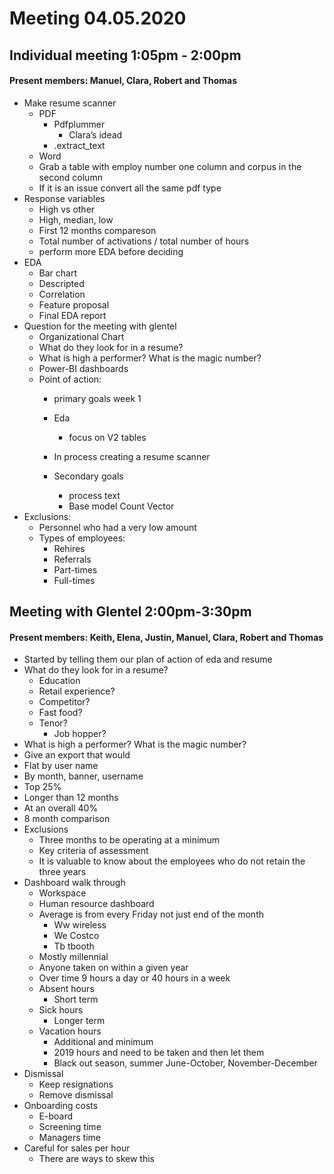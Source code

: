 Meeting 04.05.2020
================

## Individual meeting 1:05pm - 2:00pm

#### Present members: Manuel, Clara, Robert and Thomas

  - Make resume scanner
      - PDF
          - Pdfplummer
              - Clara’s idead
          - .extract\_text
      - Word
      - Grab a table with employ number one column and corpus in the
        second column
      - If it is an issue convert all the same pdf type
  - Response variables
      - High vs other
      - High, median, low
      - First 12 months compareson
      - Total number of activations / total number of hours
      - perform more EDA before deciding
  - EDA
      - Bar chart
      - Descripted
      - Correlation
      - Feature proposal
      - Final EDA report
  - Question for the meeting with glentel
      - Organizational Chart
      - What do they look for in a resume?
      - What is high a performer? What is the magic number?
      - Power-BI dashboards
      - Point of action:
          - primary goals week 1
        
          - Eda
            
              - focus on V2 tables
        
          - In process creating a resume scanner
        
          - Secondary goals
            
              - process text
              - Base model Count Vector
  - Exclusions:
      - Personnel who had a very low amount
      - Types of employees:
          - Rehires
          - Referrals
          - Part-times
          - Full-times
          
          
## Meeting with Glentel 2:00pm-3:30pm

#### Present members: Keith, Elena, Justin, Manuel, Clara, Robert and Thomas

- Started by telling them our plan of action of eda and resume
- What do they look for in a resume?
  - Education 
  - Retail experience? 
  - Competitor?
  - Fast food?
  - Tenor? 
    - Job hopper?
-	What is high a performer? What is the magic number?
  - Give an export that would 
  -	Flat by user name 
  -	By month, banner, username
  -	Top 25% 
  - Longer than 12 months 
  - At an overall 40%
  -	8 month comparison 
- Exclusions
  - Three months to be operating at a minimum
  - Key criteria of assessment
  - It is valuable to know about the employees who do not retain the three years 
- Dashboard walk through
  - Workspace 
  - Human resource dashboard 
  - Average is from every Friday not just end of the month 
    - Ww wireless
    - We Costco 
    - Tb tbooth
  - Mostly millennial
  - Anyone taken on within a given year
  - Over time 9 hours a day or 40 hours in a week 
  - Absent hours 
    - Short term
  - Sick hours 
    - Longer term
  - Vacation hours
    - Additional and minimum
    - 2019 hours and need to be taken and then let them 
    - Black out season, summer June-October, November-December   
- Dismissal
  - Keep resignations 
  - Remove dismissal  
- Onboarding costs
  - E-board
  - Screening time 
  - Managers time 
- Careful for sales per hour 
  - There are ways to skew this

